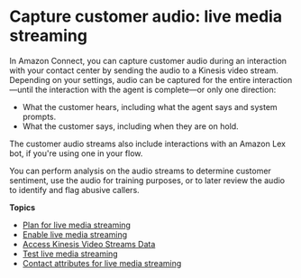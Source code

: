 # Capture customer audio: live media streaming<a name="customer-voice-streams"></a>

In Amazon Connect, you can capture customer audio during an interaction with your contact center by sending the audio to a Kinesis video stream\. Depending on your settings, audio can be captured for the entire interaction—until the interaction with the agent is complete—or only one direction: 
+ What the customer hears, including what the agent says and system prompts\.
+ What the customer says, including when they are on hold\.

The customer audio streams also include interactions with an Amazon Lex bot, if you're using one in your flow\. 

You can perform analysis on the audio streams to determine customer sentiment, use the audio for training purposes, or to later review the audio to identify and flag abusive callers\.

**Topics**
+ [Plan for live media streaming](plan-live-media-streams.md)
+ [Enable live media streaming](enable-live-media-streams.md)
+ [Access Kinesis Video Streams Data](access-media-stream-data.md)
+ [Test live media streaming](use-media-streams-blocks.md)
+ [Contact attributes for live media streaming](media-streaming-attributes.md)